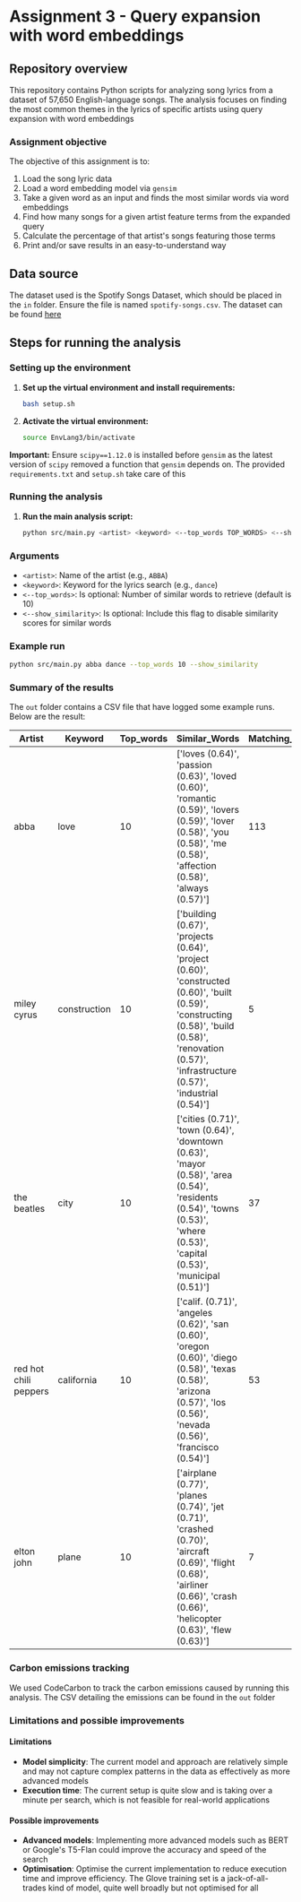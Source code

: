 # Assignment 3 - Query expansion with word embeddings

## Repository overview
This repository contains Python scripts for analyzing song lyrics from a dataset of 57,650 English-language songs. The analysis focuses on finding the most common themes in the lyrics of specific artists using query expansion with word embeddings

### Assignment objective
The objective of this assignment is to:
1. Load the song lyric data
2. Load a word embedding model via `gensim`
3. Take a given word as an input and finds the most similar words via word embeddings
4. Find how many songs for a given artist feature terms from the expanded query
5. Calculate the percentage of that artist's songs featuring those terms
6. Print and/or save results in an easy-to-understand way

## Data source
The dataset used is the Spotify Songs Dataset, which should be placed in the `in` folder. Ensure the file is named `spotify-songs.csv`. The dataset can be found [here](https://www.kaggle.com/datasets/joebeachcapital/57651-spotify-songs)

## Steps for running the analysis

### Setting up the environment
1. **Set up the virtual environment and install requirements:**
    ```bash
    bash setup.sh
    ```
2. **Activate the virtual environment:**
    ```bash
    source EnvLang3/bin/activate
    ```

**Important:** Ensure `scipy==1.12.0` is installed before `gensim` as the latest version of `scipy` removed a function that `gensim` depends on. The provided `requirements.txt` and `setup.sh` take care of this

### Running the analysis
1. **Run the main analysis script:**
    ```bash
    python src/main.py <artist> <keyword> <--top_words TOP_WORDS> <--show_similarity>
    ```

### Arguments
- `<artist>`: Name of the artist (e.g., `ABBA`)
- `<keyword>`: Keyword for the lyrics search (e.g., `dance`)
- `<--top_words>`: Is optional: Number of similar words to retrieve (default is 10)
- `<--show_similarity>`: Is optional: Include this flag to disable similarity scores for similar words

### Example run
```bash
python src/main.py abba dance --top_words 10 --show_similarity
```

### Summary of the results
The `out` folder contains a CSV file that have logged some example runs. Below are the result:

| Artist                  | Keyword      | Top_words | Similar_Words                                                                                                                                                              | Matching_Songs | Total_Songs | Percentage     |
|-------------------------|--------------|-----------|---------------------------------------------------------------------------------------------------------------------------------------------------------------------------|----------------|-------------|----------------|
| abba                    | love         | 10        | ['loves (0.64)', 'passion (0.63)', 'loved (0.60)', 'romantic (0.59)', 'lovers (0.59)', 'lover (0.58)', 'you (0.58)', 'me (0.58)', 'affection (0.58)', 'always (0.57)']    | 113            | 113         | 100            |
| miley cyrus             | construction | 10        | ['building (0.67)', 'projects (0.64)', 'project (0.60)', 'constructed (0.60)', 'built (0.59)', 'constructing (0.58)', 'build (0.58)', 'renovation (0.57)', 'infrastructure (0.57)', 'industrial (0.54)'] | 5              | 147         | 3.401360544    |
| the beatles             | city         | 10        | ['cities (0.71)', 'town (0.64)', 'downtown (0.63)', 'mayor (0.58)', 'area (0.54)', 'residents (0.54)', 'towns (0.53)', 'where (0.53)', 'capital (0.53)', 'municipal (0.51)'] | 37             | 178         | 20.78651685    |
| red hot chili peppers   | california   | 10        | ['calif. (0.71)', 'angeles (0.62)', 'san (0.60)', 'oregon (0.60)', 'diego (0.58)', 'texas (0.58)', 'arizona (0.57)', 'los (0.56)', 'nevada (0.56)', 'francisco (0.54)']  | 53             | 173         | 30.63583815    |
| elton john              | plane        | 10        | ['airplane (0.77)', 'planes (0.74)', 'jet (0.71)', 'crashed (0.70)', 'aircraft (0.69)', 'flight (0.68)', 'airliner (0.66)', 'crash (0.66)', 'helicopter (0.63)', 'flew (0.63)'] | 7              | 175         | 4              |

### Carbon emissions tracking
We used CodeCarbon to track the carbon emissions caused by running this analysis. The CSV detailing the emissions can be found in the `out` folder

### Limitations and possible improvements
#### Limitations
- **Model simplicity**: The current model and approach are relatively simple and may not capture complex patterns in the data as effectively as more advanced models
- **Execution time**: The current setup is quite slow and is taking over a minute per search, which is not feasible for real-world applications

#### Possible improvements
- **Advanced models**: Implementing more advanced models such as BERT or Google's T5-Flan could improve the accuracy and speed of the search
- **Optimisation**: Optimise the current implementation to reduce execution time and improve efficiency. The Glove training set is a jack-of-all-trades kind of model, quite well broadly but not optimised for all
